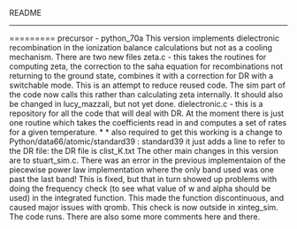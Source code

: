 README
***
=========
precursor - python_70a
This version implements dielectronic recombination in the ionization balance calculations but not as a cooling mechanism. There are two new files
zeta.c - this takes the routines for computing zeta, the correction to the saha equation for recombinations not returning to the ground state, combines it with a correction for DR with a switchable mode. This is an attempt to reduce reused code. The sim part of the code now calls this rather than calculating zeta internally. It should also be changed in lucy_mazzali, but not yet done.
dielectronic.c - this is a repository for all the code that will deal with DR. At the moment there is just one routine which takes the coefficients read in and computes a set of rates for a given temperature. * *
also required to get this working is a change to Python/data66/atomic/standard39 : standard39 it just adds a line to refer to the DR file:
the DR file is clist_K.txt
The other main changes in this version are to stuart_sim.c. There was an error in the previous implementaion of the piecewise power law implementation where the only band used was one past the last band! This is fixed, but that in turn showed up problems with doing the frequency check (to see what value of w and alpha should be used) in the integrated function. This made the function discontinuous, and caused major issues with qromb. This check is now outside in xinteg_sim. The code runs.
There are also some more comments here and there.


